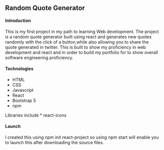 ## Random Quote Generator



#### Introduction

This is my first project in my path to learning Web development. The project is a random quote generator built using react and generates new quotes randomly with the click of a button,while also allowing you to share the quote generated in twitter. This is built to show my proficiency in web development and react and in order to build my portfolio for to show overall software engineering proficiency.

#### Technologies

  - HTML
  - CSS
  - Javascript
  - React
  - Bootstrap 5
  - npm

  Libraries include
    * react-icons


#### Launch

I created this using npm init react-project so using npm start will enable you to launch this after downloading the source files.